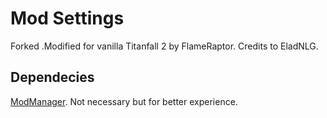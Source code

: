 # Mod Settings

Forked .Modified for vanilla Titanfall 2 by FlameRaptor. Credits to EladNLG.

## Dependecies

[ModManager](https://github.com/Glacir/ModManager). Not necessary but for better experience.

